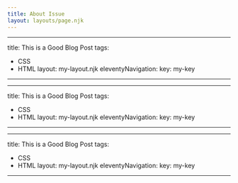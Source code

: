 ```yaml
---
title: About Issue
layout: layouts/page.njk
---
```


---
title: This is a Good Blog Post
tags:
  - CSS
  - HTML
layout: my-layout.njk
eleventyNavigation:
  key: my-key
---

---
title: This is a Good Blog Post
tags:
  - CSS
  - HTML
layout: my-layout.njk
eleventyNavigation:
  key: my-key
---

---
title: This is a Good Blog Post
tags:
  - CSS
  - HTML
layout: my-layout.njk
eleventyNavigation:
  key: my-key
---